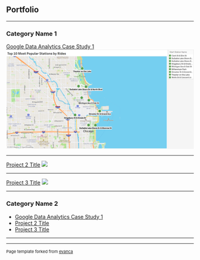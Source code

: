 ## Portfolio

---

### Category Name 1 

[Google Data Analytics Case Study 1](https://medium.com/@shinvictor728/my-take-on-googles-data-analytics-case-study-1-ffcc35d2b046?source=friends_link&sk=7e12ab47446cf37a9ce0c7bbd00501b3)
<img src="images/cs16.png?raw=true"/>

---
[Project 2 Title](/pdf/sample_presentation.pdf)
<img src="images/dummy_thumbnail.jpg?raw=true"/>

---
[Project 3 Title](http://example.com/)
<img src="images/dummy_thumbnail.jpg?raw=true"/>

---

### Category Name 2

- [Google Data Analytics Case Study 1](https://medium.com/@shinvictor728/my-take-on-googles-data-analytics-case-study-1-ffcc35d2b046?source=friends_link&sk=7e12ab47446cf37a9ce0c7bbd00501b3)
- [Project 2 Title](http://example.com/)
- [Project 3 Title](http://example.com/)


---




---
<p style="font-size:11px">Page template forked from <a href="https://github.com/evanca/quick-portfolio">evanca</a></p>
<!-- Remove above link if you don't want to attibute -->
